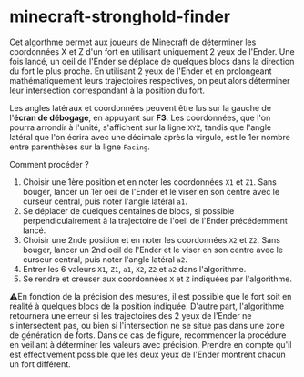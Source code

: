# minecraft-stronghold-finder

Cet algorthme permet aux joueurs de Minecraft de déterminer les coordonnées X et Z d'un fort en utilisant uniquement 2 yeux de l'Ender. Une fois lancé, un oeil de l'Ender se déplace de quelques blocs dans la direction du fort le plus proche. En utilisant 2 yeux de l'Ender et en prolongeant mathématiquement leurs trajectoires respectives, on peut alors déterminer leur intersection correspondant à la position du fort.

Les angles latéraux et coordonnées peuvent être lus sur la gauche de l'**écran de débogage**, en appuyant sur **F3**. Les coordonnées, que l'on pourra arrondir à l'unité, s'affichent sur la ligne `XYZ`, tandis que l'angle latéral que l'on écrira avec une décimale après la virgule, est le 1er nombre entre parenthèses sur la ligne `Facing`.

Comment procéder ?
1. Choisir une 1ère position et en noter les coordonnées `X1` et `Z1`. Sans bouger, lancer un 1er oeil de l'Ender et le viser en son centre avec le curseur central, puis noter l'angle latéral `a1`.
2. Se déplacer de quelques centaines de blocs, si possible perpendiculairement à la trajectoire de l'oeil de l'Ender précédemment lancé.
3. Choisir une 2nde position et en noter les coordonnées `X2` et `Z2`. Sans bouger, lancer un 2nd oeil de l'Ender et le viser en son centre avec le curseur central, puis noter l'angle latéral `a2`.
4. Entrer les 6 valeurs `X1`, `Z1`, `a1`, `X2`, `Z2` et `a2` dans l'algorithme.
5. Se rendre et creuser aux coordonnées `X` et `Z` indiquées par l'algorithme.

⚠️En fonction de la précision des mesures, il est possible que le fort soit en réalité à quelques blocs de la position indiquée. D'autre part, l'algorithme retournera une erreur si les trajectoires des 2 yeux de l'Ender ne s'intersectent pas, ou bien si l'intersection ne se situe pas dans une zone de génération de forts. Dans ce cas de figure, recommencer la procédure en veillant à déterminer les valeurs avec précision. Prendre en compte qu'il est effectivement possible que les deux yeux de l'Ender montrent chacun un fort différent.
